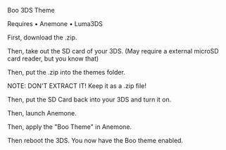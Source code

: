 Boo 3DS Theme

Requires
• Anemone
• Luma3DS

First, download the .zip.

Then, take out the SD card of your 3DS. (May require a external microSD card reader, but you know that)

Then, put the .zip into the themes folder. 

NOTE: DON'T EXTRACT IT! Keep it as a .zip file!

Then, put the SD Card back into your 3DS and turn it on.

Then, launch Anemone.

Then, apply the "Boo Theme" in Anemone.

Then reboot the 3DS. You now have the Boo theme enabled.



